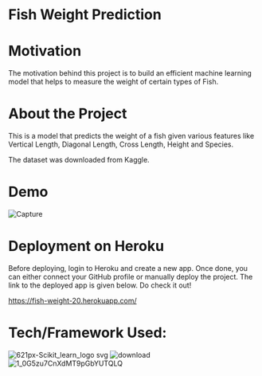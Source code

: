 # Fish Weight Prediction


# Motivation
The motivation behind this project is to build an efficient machine learning model that helps to measure the weight of certain types of Fish.

# About the Project
This is a model that predicts the weight of a fish given various features like Vertical Length, Diagonal Length, Cross Length, Height and Species. 

The dataset was downloaded from Kaggle.

# Demo
![Capture](https://user-images.githubusercontent.com/66258607/108721100-9ea9fb80-7547-11eb-964d-c27440789036.PNG)

# Deployment on Heroku
Before deploying, login to Heroku and create a new app. Once done, you can either connect your GitHub profile or manually deploy
the project.
The link to the deployed app is given below. Do check it out!

https://fish-weight-20.herokuapp.com/

# Tech/Framework Used:
![621px-Scikit_learn_logo svg](https://user-images.githubusercontent.com/66258607/108722808-8d61ee80-7549-11eb-8aa6-5dbda723dc1d.png)
![download](https://user-images.githubusercontent.com/66258607/108722965-b71b1580-7549-11eb-9e14-1816a16ee812.png)
![1_0G5zu7CnXdMT9pGbYUTQLQ](https://user-images.githubusercontent.com/66258607/108723090-e16cd300-7549-11eb-9c31-a57401b5acec.png)



